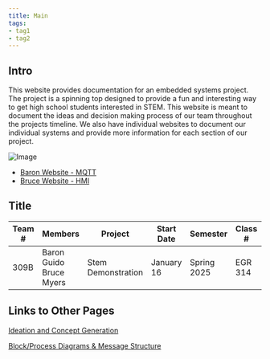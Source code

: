 ```yaml
---
title: Main
tags:
- tag1
- tag2
---
```


## Intro

This website provides documentation for an embedded systems project. The project is a spinning top designed to provide a fun and interesting way to get high school students interested in STEM. This website is meant to document the ideas and decision making process of our team throughout the projects timeline. We also have individual websites to document our individual systems and provide more information for each section of our project.

![Image](https://github.com/user-attachments/assets/acc56437-457a-4e2a-a384-14b4a3fd1d1c)

- [Baron Website - MQTT](https://scoon04.github.io/)
- [Bruce Website - HMI](https://ibmyers2.github.io/EGR314_Team309_IBM/)

## Title

|**Team #** | **Members** | **Project** | **Start Date** | **Semester** | **Class #** | **Professor** |
| --- | --- | --- | --- | --- | --- | --- |
| 309B | Baron Guido<br>Bruce Myers | Stem Demonstration | January 16 | Spring 2025 | EGR 314 | Kevin Nichols |

## Links to Other Pages

[Ideation and Concept Generation](Ideation-and-Concept-Generation.md)

[Block/Process Diagrams & Message Structure](Block-Process-Diagrams-Message-Structure.md)

